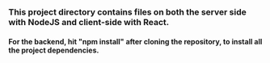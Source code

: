 ### This project directory contains files on both the server side with NodeJS and client-side with React.

#### For the backend, hit "npm install" after cloning the repository, to install all the project dependencies. 